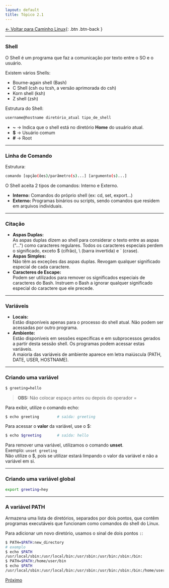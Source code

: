 ```yaml
---
layout: default 
title: Tópico 2.1
---
```


[← Voltar para Caminho Linux](/linux-essentials/01-book-lpi/Topico-02-Caminho-Linux/){: .btn .btn-back }

---

### Shell

O Shell é um programa que faz a comunicação por texto entre o SO e o usuário.

Existem vários Shells:  
- Bourne-again shell (Bash)  
- C Shell (csh ou tcsh, a versão aprimorada do csh)  
- Korn shell (ksh)  
- Z shell (zsh)  

Estrutura do Shell:

```sh
username@hostname diretório_atual tipo_de_shell
```

- **~**   → Indica que o shell está no diretório **Home** do usuário atual.
- **$**   → Usuário comum
- **#**   → Root

---

### Linha de Comando

Estrutura:

```sh
comando [opção(ões)/parâmetro(s)...] [argumento(s)...]
```

O Shell aceita 2 tipos de comandos: Interno e Externo.

- **Interno:** Comandos do próprio shell (ex: cd, set, export...)
- **Externo:** Programas binários ou scripts, sendo comandos que residem em arquivos individuais.

---

### Citação

- **Aspas Duplas:**  
  As aspas duplas dizem ao shell para considerar o texto entre as aspas ("...") como caracteres regulares. Todos os caracteres especiais perdem o significado, exceto $ (cifrão), \ (barra invertida) e ` (crase).
- **Aspas Simples:**  
  Não têm as exceções das aspas duplas. Revogam qualquer significado especial de cada caractere.
- **Caracteres de Escape:**  
  Podem ser utilizados para remover os significados especiais de caracteres do Bash. Instruem o Bash a ignorar qualquer significado especial do caractere que ele precede.

---

### Variáveis

- **Locais:**  
  Estão disponíveis apenas para o processo do shell atual. Não podem ser acessadas por outro programa.
- **Ambiente:**  
  Estão disponíveis em sessões específicas e em subprocessos gerados a partir desta sessão shell. Os programas podem acessar estas variáveis.  
  A maioria das variáveis de ambiente aparece em letra maiúscula (PATH, DATE, USER, HOSTNAME).

---

### Criando uma variável

```sh
$ greeting=hello
```
> **OBS:** Não colocar espaço antes ou depois do operador =

Para exibir, utilize o comando echo:

```sh
$ echo greeting        # saída: greeting
```

Para acessar o **valor** da variável, use o $:

```sh
$ echo $greeting       # saída: hello
```

Para remover uma variável, utilizamos o comando **unset**.  
Exemplo: `unset greeting`  
Não utilize o $, pois se utilizar estará limpando o valor da variável e não a variável em si.

---

### Criando uma variável global

```sh
export greeting=hey
```

---

### A variável PATH

Armazena uma lista de diretórios, separados por dois pontos, que contêm programas executáveis que funcionam como comandos do shell do Linux.

Para adicionar um novo diretório, usamos o sinal de dois pontos `:`:

```sh
$ PATH=$PATH:new_directory
# exemplo
$ echo $PATH
/usr/local/sbin:/usr/local/bin:/usr/sbin:/usr/bin:/sbin:/bin:
$ PATH=$PATH:/home/user/bin
$ echo $PATH
/usr/local/sbin:/usr/local/bin:/usr/sbin:/usr/bin:/sbin:/bin:/home/user/bin
```

<div class="nav-buttons single-button">
  <a href="/linux-essentials/01-book-lpi/Topico-02-Caminho-Linux/2.2-ObterAjudaNaLinhaDeComando" class="btn btn-back">Próximo</a>
</div>
